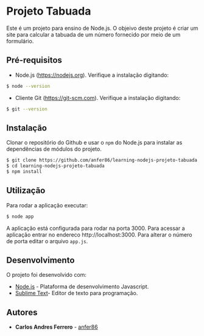 # Projeto Tabuada

Este é um projeto para ensino de Node.js. O objeivo deste projeto é criar um site para calcular a tabuada de um número fornecido por meio de um formulário.

## Pré-requisitos

* Node.js (https://nodejs.org). Verifique a instalação digitando:
```bash
$ node --version
```

* Cliente Git (https://git-scm.com). Verifique a instalação digitando:
```bash
$ git --version
```

## Instalação

Clonar o repositório do Github e usar o `npm` do Node.js para instalar as dependências de módulos do projeto.
```bash
$ git clone https://github.com/anfer86/learning-nodejs-projeto-tabuada.git
$ cd learning-nodejs-projeto-tabuada
$ npm install
```

## Utilização

Para rodar a aplicação executar:
```bash
$ node app
```

A aplicação está configurada para rodar na porta 3000. Para acessar a aplicação entrar no endereco http://localhost:3000. Para alterar o número de porta editar o arquivo `app.js`.

## Desenvolvimento

O projeto foi desenvolvido com:

* [Node.js](https://nodejs.org) - Plataforma de desenvolvimento Javascript.
* [Sublime Text](https://www.sublimetext.com)- Editor de texto para programação.

## Autores

* **Carlos Andres Ferrero** - [anfer86](https://github.com/anfer86/)